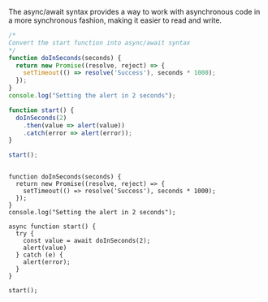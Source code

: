 The async/await syntax provides a way to work with asynchronous code in a more synchronous fashion, making it easier to read and write.

```js
/*
Convert the start function into async/await syntax
*/
function doInSeconds(seconds) {
  return new Promise((resolve, reject) => {
    setTimeout(() => resolve('Success'), seconds * 1000);
  });
}
console.log("Setting the alert in 2 seconds");

function start() {
  doInSeconds(2)
    .then(value => alert(value))
    .catch(error => alert(error));
}

start();
```

```solution

function doInSeconds(seconds) {
  return new Promise((resolve, reject) => {
    setTimeout(() => resolve('Success'), seconds * 1000);
  });
}
console.log("Setting the alert in 2 seconds");

async function start() {
  try {
    const value = await doInSeconds(2);
    alert(value)
  } catch (e) {
    alert(error);
  }
}

start();

```